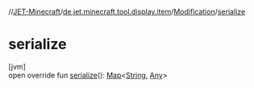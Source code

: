 //[JET-Minecraft](../../../index.md)/[de.jet.minecraft.tool.display.item](../index.md)/[Modification](index.md)/[serialize](serialize.md)

# serialize

[jvm]\
open override fun [serialize](serialize.md)(): [Map](https://kotlinlang.org/api/latest/jvm/stdlib/kotlin.collections/-map/index.html)&lt;[String](https://kotlinlang.org/api/latest/jvm/stdlib/kotlin/-string/index.html), [Any](https://kotlinlang.org/api/latest/jvm/stdlib/kotlin/-any/index.html)&gt;
